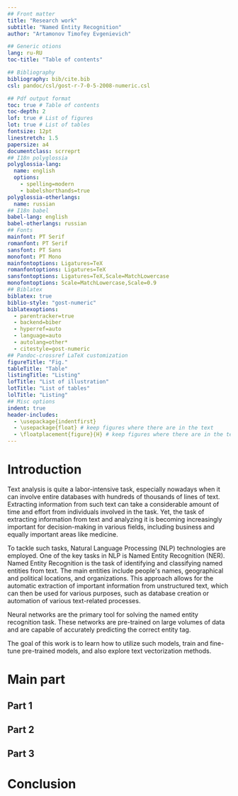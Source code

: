 ```yaml
---
## Front matter
title: "Research work"
subtitle: "Named Entity Recognition"
author: "Artamonov Timofey Evgenievich"

## Generic otions
lang: ru-RU
toc-title: "Table of contents"

## Bibliography
bibliography: bib/cite.bib
csl: pandoc/csl/gost-r-7-0-5-2008-numeric.csl

## Pdf output format
toc: true # Table of contents
toc-depth: 2
lof: true # List of figures
lot: true # List of tables
fontsize: 12pt
linestretch: 1.5
papersize: a4
documentclass: scrreprt
## I18n polyglossia
polyglossia-lang:
  name: english
  options:
	- spelling=modern
	- babelshorthands=true
polyglossia-otherlangs:
  name: russian
## I18n babel
babel-lang: english
babel-otherlangs: russian
## Fonts
mainfont: PT Serif
romanfont: PT Serif
sansfont: PT Sans
monofont: PT Mono
mainfontoptions: Ligatures=TeX
romanfontoptions: Ligatures=TeX
sansfontoptions: Ligatures=TeX,Scale=MatchLowercase
monofontoptions: Scale=MatchLowercase,Scale=0.9
## Biblatex
biblatex: true
biblio-style: "gost-numeric"
biblatexoptions:
  - parentracker=true
  - backend=biber
  - hyperref=auto
  - language=auto
  - autolang=other*
  - citestyle=gost-numeric
## Pandoc-crossref LaTeX customization
figureTitle: "Fig."
tableTitle: "Table"
listingTitle: "Listing"
lofTitle: "List of illustration"
lotTitle: "List of tables"
lolTitle: "Listing"
## Misc options
indent: true
header-includes:
  - \usepackage{indentfirst}
  - \usepackage{float} # keep figures where there are in the text
  - \floatplacement{figure}{H} # keep figures where there are in the text
---
```


# Introduction

Text analysis is quite a labor-intensive task, especially nowadays when it can involve entire databases with hundreds of thousands of lines of text. Extracting information from such text can take a considerable amount of time and effort from individuals involved in the task. Yet, the task of extracting information from text and analyzing it is becoming increasingly important for decision-making in various fields, including business and equally important areas like medicine.

To tackle such tasks, Natural Language Processing (NLP) technologies are employed. One of the key tasks in NLP is Named Entity Recognition (NER). Named Entity Recognition is the task of identifying and classifying named entities from text. The main entities include people's names, geographical and political locations, and organizations. This approach allows for the automatic extraction of important information from unstructured text, which can then be used for various purposes, such as database creation or automation of various text-related processes.

Neural networks are the primary tool for solving the named entity recognition task. These networks are pre-trained on large volumes of data and are capable of accurately predicting the correct entity tag.

The goal of this work is to learn how to utilize such models, train and fine-tune pre-trained models, and also explore text vectorization methods.

# Main part

## Part 1

## Part 2

## Part 3

# Conclusion

